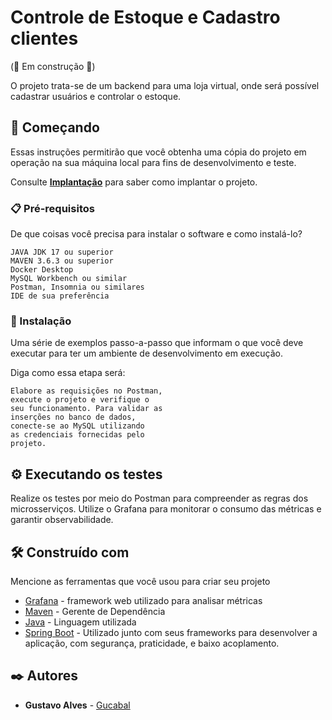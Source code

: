 # Controle de Estoque e Cadastro clientes 
(💭 Em construção 💭)

O projeto trata-se de um backend para uma loja virtual, onde será possível cadastrar usuários e controlar o estoque.
## 🚀 Começando

Essas instruções permitirão que você obtenha uma cópia do projeto em operação na sua máquina local para fins de desenvolvimento e teste.

Consulte **[Implantação](#-implanta%C3%A7%C3%A3o)** para saber como implantar o projeto.

### 📋 Pré-requisitos

De que coisas você precisa para instalar o software e como instalá-lo?

```
JAVA JDK 17 ou superior
MAVEN 3.6.3 ou superior
Docker Desktop
MySQL Workbench ou similar
Postman, Insomnia ou similares
IDE de sua preferência
```

### 🔧 Instalação

Uma série de exemplos passo-a-passo que informam o que você deve executar para ter um ambiente de desenvolvimento em execução.

Diga como essa etapa será:

```
Elabore as requisições no Postman, 
execute o projeto e verifique o 
seu funcionamento. Para validar as 
inserções no banco de dados, 
conecte-se ao MySQL utilizando 
as credenciais fornecidas pelo 
projeto.
```



## ⚙️ Executando os testes

Realize os testes por meio do Postman para compreender as regras dos microsserviços. Utilize o Grafana para monitorar o consumo das métricas e garantir observabilidade.


## 🛠️ Construído com

Mencione as ferramentas que você usou para criar seu projeto

* [Grafana](https://grafana.com/) - framework web utilizado para analisar métricas
* [Maven](https://maven.apache.org/) - Gerente de Dependência
* [Java](https://www.java.com/pt-BR/) - Linguagem utilizada
* [Spring Boot](https://spring.io/projects/spring-boot) - Utilizado junto com seus frameworks para desenvolver a aplicação, com segurança, praticidade, e baixo acoplamento.



## ✒️ Autores

* **Gustavo Alves** - [Gucabal](https://github.com/gucabal)

